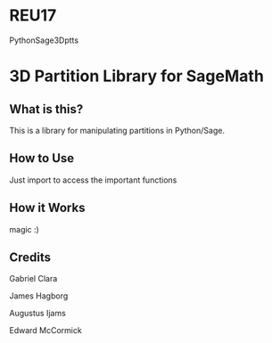 # REU17
PythonSage3Dptts

# 3D Partition Library for SageMath
## What is this?
This is a library for manipulating partitions in Python/Sage.

## How to Use

Just import <insert file name here> to access the important functions

## How it Works

magic :)

## Credits
Gabriel Clara

James Hagborg

Augustus Ijams

Edward McCormick
